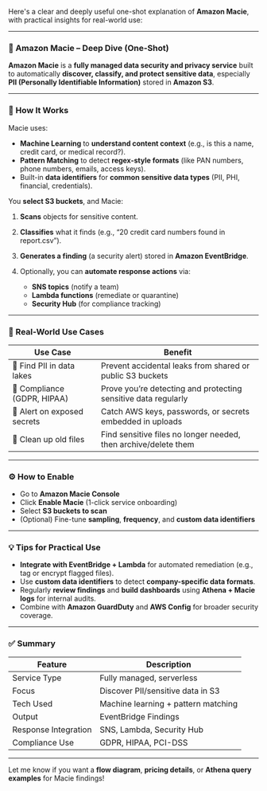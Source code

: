 Here's a clear and deeply useful one-shot explanation of **Amazon Macie**, with practical insights for real-world use:

---

### 🔐 Amazon Macie – Deep Dive (One-Shot)

**Amazon Macie** is a **fully managed data security and privacy service** built to automatically **discover, classify, and protect sensitive data**, especially **PII (Personally Identifiable Information)** stored in **Amazon S3**.

---

### 🧠 How It Works

Macie uses:

* **Machine Learning** to **understand content context** (e.g., is this a name, credit card, or medical record?).
* **Pattern Matching** to detect **regex-style formats** (like PAN numbers, phone numbers, emails, access keys).
* Built-in **data identifiers** for **common sensitive data types** (PII, PHI, financial, credentials).

You **select S3 buckets**, and Macie:

1. **Scans** objects for sensitive content.
2. **Classifies** what it finds (e.g., “20 credit card numbers found in report.csv”).
3. **Generates a finding** (a security alert) stored in **Amazon EventBridge**.
4. Optionally, you can **automate response actions** via:

   * **SNS topics** (notify a team)
   * **Lambda functions** (remediate or quarantine)
   * **Security Hub** (for compliance tracking)

---

### 🧰 Real-World Use Cases

| Use Case                    | Benefit                                                         |
| --------------------------- | --------------------------------------------------------------- |
| 📂 Find PII in data lakes   | Prevent accidental leaks from shared or public S3 buckets       |
| 🔐 Compliance (GDPR, HIPAA) | Prove you’re detecting and protecting sensitive data regularly  |
| 🚨 Alert on exposed secrets | Catch AWS keys, passwords, or secrets embedded in uploads       |
| 🧼 Clean up old files       | Find sensitive files no longer needed, then archive/delete them |

---

### ⚙️ How to Enable

* Go to **Amazon Macie Console**
* Click **Enable Macie** (1-click service onboarding)
* Select **S3 buckets to scan**
* (Optional) Fine-tune **sampling**, **frequency**, and **custom data identifiers**

---

### 💡 Tips for Practical Use

* **Integrate with EventBridge + Lambda** for automated remediation (e.g., tag or encrypt flagged files).
* Use **custom data identifiers** to detect **company-specific data formats**.
* Regularly **review findings** and **build dashboards** using **Athena + Macie logs** for internal audits.
* Combine with **Amazon GuardDuty** and **AWS Config** for broader security coverage.

---

### ✅ Summary

| Feature              | Description                         |
| -------------------- | ----------------------------------- |
| Service Type         | Fully managed, serverless           |
| Focus                | Discover PII/sensitive data in S3   |
| Tech Used            | Machine learning + pattern matching |
| Output               | EventBridge Findings                |
| Response Integration | SNS, Lambda, Security Hub           |
| Compliance Use       | GDPR, HIPAA, PCI-DSS                |

---

Let me know if you want a **flow diagram**, **pricing details**, or **Athena query examples** for Macie findings!
